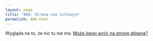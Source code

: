 ```yaml
---
layout: page
title: "404: Strona nie istnieje"
permalink: 404.html
---
```


<p class="lead">Wygląda na to, że nic tu nie ma. <a href="{{ site.baseurl }}/">Może lepiej wróć na stronę główną?</a></p>
